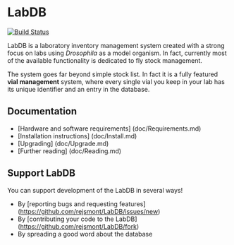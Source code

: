 LabDB
=========================
[![Build Status](https://travis-ci.org/BlueMesa/LabDB.png)](https://travis-ci.org/BlueMesa/LabDB.png)

LabDB is a laboratory inventory management system created with a strong focus
on labs using *Drosophila* as a model organism. In fact, currently most of
the available functionality is dedicated to fly stock management.

The system goes far beyond simple stock list. In fact it is a fully featured
**vial management** system, where every single vial you keep in your lab  has
its unique identifier and an entry in the database.

## Documentation

* [Hardware and software requirements] (doc/Requirements.md)
* [Installation instructions] (doc/Install.md)
* [Upgrading] (doc/Upgrade.md)
* [Further reading] (doc/Reading.md)

## Support LabDB

You can support development of the LabDB in several ways!

* By [reporting bugs and requesting features] (https://github.com/rejsmont/LabDB/issues/new)
* By [contributing your code to the LabDB] (https://github.com/rejsmont/LabDB/fork)
* By spreading a good word about the database
